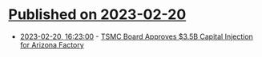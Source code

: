 # [Published on 2023-02-20](index.md)

* [2023-02-20, 16:23:00](https://soylentnews.org/article.pl?sid=23/02/19/1734214&from=rss) - [TSMC Board Approves $3.5B Capital Injection for Arizona Factory](https://soylentnews.org/article.pl?sid=23/02/19/1734214&from=rss)
